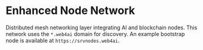 # Enhanced Node Network

Distributed mesh networking layer integrating AI and blockchain nodes.
This network uses the `*.web4ai` domain for discovery. An example bootstrap
node is available at `https://srvnodes.web4ai`.
